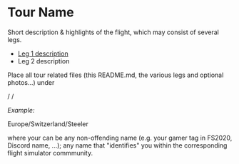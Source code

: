 # Tour Name

Short description & highlights of the flight, which may consist of several legs.

* [Leg 1 description](https://github.com/till213/Tell-Tours/tree/main/Template/Leg-1)
* Leg 2 description

Place all tour related files (this README.md, the various legs and optional photos...) under

  <continent name> / <country name> / <name of guide>

*Example:*
  
   Europe/Switzerland/Steeler
   
where your <name of guide> can be any non-offending name (e.g. your gamer tag in FS2020, Discord name, ...); any name that "identifies" you within the corresponding flight simulator commmunity.

